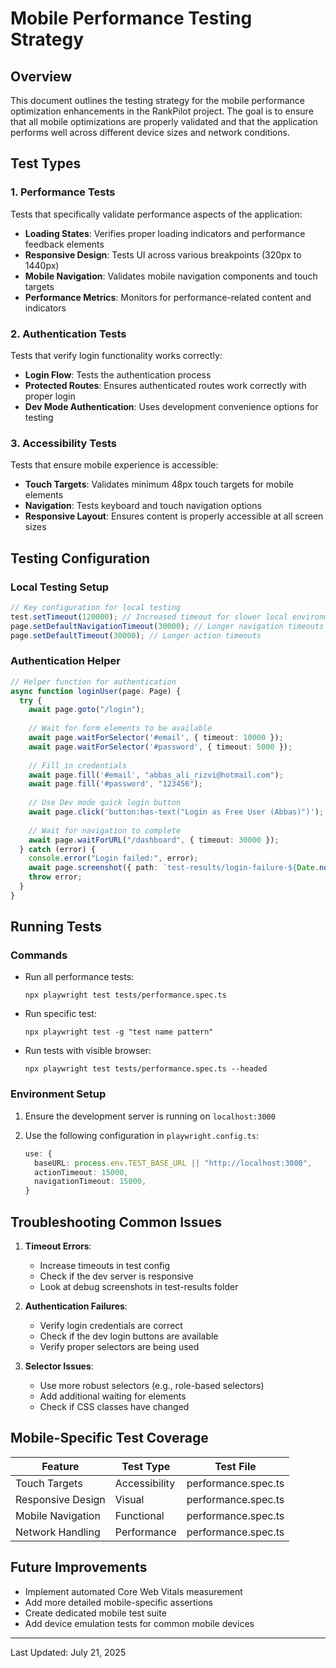 # Mobile Performance Testing Strategy

## Overview

This document outlines the testing strategy for the mobile performance optimization enhancements in the RankPilot project. The goal is to ensure that all mobile optimizations are properly validated and that the application performs well across different device sizes and network conditions.

## Test Types

### 1. Performance Tests

Tests that specifically validate performance aspects of the application:

- **Loading States**: Verifies proper loading indicators and performance feedback elements
- **Responsive Design**: Tests UI across various breakpoints (320px to 1440px)
- **Mobile Navigation**: Validates mobile navigation components and touch targets
- **Performance Metrics**: Monitors for performance-related content and indicators

### 2. Authentication Tests

Tests that verify login functionality works correctly:

- **Login Flow**: Tests the authentication process
- **Protected Routes**: Ensures authenticated routes work correctly with proper login
- **Dev Mode Authentication**: Uses development convenience options for testing

### 3. Accessibility Tests

Tests that ensure mobile experience is accessible:

- **Touch Targets**: Validates minimum 48px touch targets for mobile elements
- **Navigation**: Tests keyboard and touch navigation options
- **Responsive Layout**: Ensures content is properly accessible at all screen sizes

## Testing Configuration

### Local Testing Setup

```typescript
// Key configuration for local testing
test.setTimeout(120000); // Increased timeout for slower local environments
page.setDefaultNavigationTimeout(30000); // Longer navigation timeouts
page.setDefaultTimeout(30000); // Longer action timeouts
```

### Authentication Helper

```typescript
// Helper function for authentication
async function loginUser(page: Page) {
  try {
    await page.goto("/login");
    
    // Wait for form elements to be available
    await page.waitForSelector('#email', { timeout: 10000 });
    await page.waitForSelector('#password', { timeout: 5000 });
    
    // Fill in credentials
    await page.fill('#email', "abbas_ali_rizvi@hotmail.com");
    await page.fill('#password', "123456");
    
    // Use Dev mode quick login button
    await page.click('button:has-text("Login as Free User (Abbas)")');
    
    // Wait for navigation to complete
    await page.waitForURL("/dashboard", { timeout: 30000 });
  } catch (error) {
    console.error("Login failed:", error);
    await page.screenshot({ path: `test-results/login-failure-${Date.now()}.png` });
    throw error;
  }
}
```

## Running Tests

### Commands

- Run all performance tests:

  ```
  npx playwright test tests/performance.spec.ts
  ```

- Run specific test:

  ```
  npx playwright test -g "test name pattern"
  ```

- Run tests with visible browser:

  ```
  npx playwright test tests/performance.spec.ts --headed
  ```

### Environment Setup

1. Ensure the development server is running on `localhost:3000`
2. Use the following configuration in `playwright.config.ts`:

   ```typescript
   use: {
     baseURL: process.env.TEST_BASE_URL || "http://localhost:3000",
     actionTimeout: 15000,
     navigationTimeout: 15000,
   }
   ```

## Troubleshooting Common Issues

1. **Timeout Errors**:
   - Increase timeouts in test config
   - Check if the dev server is responsive
   - Look at debug screenshots in test-results folder

2. **Authentication Failures**:
   - Verify login credentials are correct
   - Check if the dev login buttons are available
   - Verify proper selectors are being used

3. **Selector Issues**:
   - Use more robust selectors (e.g., role-based selectors)
   - Add additional waiting for elements
   - Check if CSS classes have changed

## Mobile-Specific Test Coverage

| Feature | Test Type | Test File |
|---------|-----------|-----------|
| Touch Targets | Accessibility | performance.spec.ts |
| Responsive Design | Visual | performance.spec.ts |
| Mobile Navigation | Functional | performance.spec.ts |
| Network Handling | Performance | performance.spec.ts |

## Future Improvements

- Implement automated Core Web Vitals measurement
- Add more detailed mobile-specific assertions
- Create dedicated mobile test suite
- Add device emulation tests for common mobile devices

---

Last Updated: July 21, 2025
